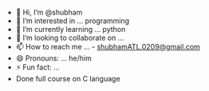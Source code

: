 - 👋 Hi, I’m @shubham
- 👀 I’m interested in ... programming
- 🌱 I’m currently learning ... python
- 💞️ I’m looking to collaborate on ...
- 📫 How to reach me ... - shubhamATL.0209@gmail.com
- 😄 Pronouns: ... he/him
- ⚡ Fun fact: ...
- Done full course on C language 

<!---
shubhamATL/shubhamATL is a ✨ special ✨ repository because its `README.md` (this file) appears on your GitHub profile.
You can click the Preview link to take a look at your changes.
--->
